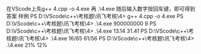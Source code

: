 在VScode上先g++ 4.cpp -o 4.exe
再 .\4.exe
随后输入数字按回车键，即可得到答案
样例
PS D:\VScode\c++\考核题\讯飞考核\4> g++ 4.cpp -o 4.exe
PS D:\VScode\c++\考核题\讯飞考核\4> .\4.exe
900000000
9
PS D:\VScode\c++\考核题\讯飞考核\4> .\4.exe
13.14
31.41
PS D:\VScode\c++\考核题\讯飞考核\4> .\4.exe
16/65
61/56
PS D:\VScode\c++\考核题\讯飞考核\4> .\4.exe
21%
12%
